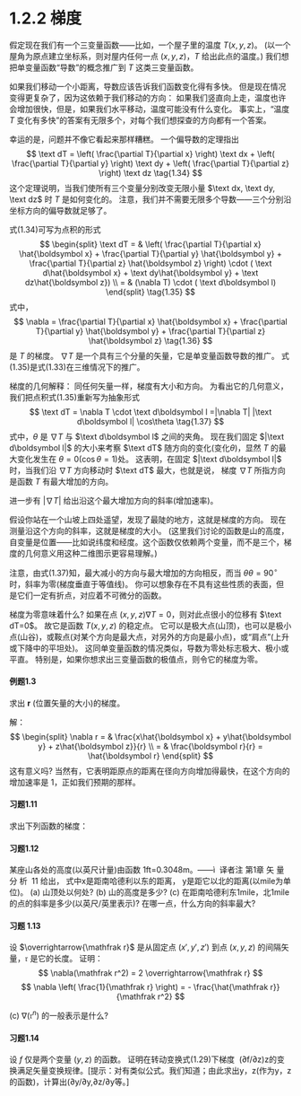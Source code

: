# 1.2.2 梯度

假定现在我们有一个三变量函数——比如，一个屋子里的温度 $T(x, y, z)$。
(以一个屋角为原点建立坐标系，则对屋内任何一点 $(x, y, z)$，$T$ 给出此点的温度。)
我们想把单变量函数“导数”的概念推广到 $T$ 这类三变量函数。

如果我们移动一个小距离，导数应该告诉我们函数变化得有多快。
但是现在情况变得更复杂了，因为这依赖于我们移动的方向：
如果我们竖直向上走，温度也许会增加很快，但是，如果我们水平移动，温度可能没有什么变化。
事实上，“温度 $T$ 变化有多快”的答案有无限多个，对每个我们想探查的方向都有一个答案。

幸运的是，问题并不像它看起来那样糟糕。
一个偏导数的定理指出
$$
  \text dT = \left( \frac{\partial T}{\partial x} \right) \text dx + \left( \frac{\partial T}{\partial y} \right)  \text dy + \left( \frac{\partial T}{\partial z} \right) \text dz
  \tag{1.34}
$$
这个定理说明，当我们使所有三个变量分别改变无限小量 $\text dx, \text dy, \text dz$ 时 $T$ 是如何变化的。
注意，我们并不需要无限多个导数——三个分别沿坐标方向的偏导数就足够了。

式(1.34)可写为点积的形式
$$
\begin{split}
  \text dT
  = & \left( \frac{\partial T}{\partial x} \hat{\boldsymbol x} + \frac{\partial T}{\partial y} \hat{\boldsymbol y} + \frac{\partial T}{\partial z} \hat{\boldsymbol z} \right)  \cdot ( \text d\hat{\boldsymbol x} + \text dy\hat{\boldsymbol y} + \text dz\hat{\boldsymbol z}) \\
  = & (\nabla T) \cdot ( \text d\boldsymbol l)
\end{split}
  \tag{1.35}
$$
式中，
$$
  \nabla = \frac{\partial T}{\partial x} \hat{\boldsymbol x} + \frac{\partial T}{\partial y} \hat{\boldsymbol y} + \frac{\partial T}{\partial z} \hat{\boldsymbol z} 
  \tag{1.36}
$$
是 $T$ 的梯度。
$\nabla T$ 是一个具有三个分量的矢量，它是单变量函数导数的推广。
式(1.35)是式(1.33)在三维情况下的推广。

梯度的几何解释：
同任何矢量一样，梯度有大小和方向。
为看出它的几何意义，我们把点积式(1.35)重新写为抽象形式
$$
  \text dT = \nabla T \cdot \text  d\boldsymbol l =|\nabla T| |\text  d\boldsymbol l| \cos\theta
  \tag{1.37}
$$
式中，$\theta$ 是 $\nabla T$ 与 $\text d\boldsymbol l$ 之间的夹角。
现在我们固定 $|\text d\boldsymbol l|$ 的大小来考察 $\text dT$ 随方向的变化(变化$\theta$)，显然 $T$ 的最大变化发生在 $\theta=0(\cos\theta=1$)处。
这表明，在固定 $|\text d\boldsymbol l|$ 时，当我们沿 $\nabla T$ 方向移动时 $\text dT$ 最大，也就是说，
梯度 $\nabla T$ 所指方向是函数 $T$ 有最大增加的方向。

进一步有
$|\nabla T|$ 给出沿这个最大增加方向的斜率(增加速率)。

假设你站在一个山坡上四处遥望，发现了最陡的地方，这就是梯度的方向。
现在测量沿这个方向的斜率，这就是梯度的大小。
(这里我们讨论的函数是山的高度，自变量是位置——比如说纬度和经度。这个函数仅依赖两个变量，而不是三个，梯度的几何意义用这种二维图示更容易理解。)

注意，由式(1.37)知，最大减小的方向与最大增加的方向相反，而当 $\theta θ=90^{\circ}$ 时，斜率为零(梯度垂直于等值线)。
你可以想象存在不具有这些性质的表面，但是它们一定有折点，对应着不可微分的函数。

梯度为零意味着什么?
如果在点 $(x, y, z) \nabla T =0$，则对此点很小的位移有 $\text dT=0$。
故它是函数 $T(x, y, z)$ 的稳定点。
它可以是极大点(山顶)，也可以是极小点(山谷)，或鞍点(对某个方向是最大点，对另外的方向是最小点)，或“肩点”(上升或下降中的平坦处)。
这同单变量函数的情况类似，导数为零处标志极大、极小或平直。
特别是，如果你想求出三变量函数的极值点，则令它的梯度为零。

#### 例题1.3

求出 $\boldsymbol r$ (位置矢量的大小)的梯度。

解：
$$
\begin{split}
  \nabla r
  = & \frac{x\hat{\boldsymbol x} + y\hat{\boldsymbol y} + z\hat{\boldsymbol z}}{r} \\
  = & \frac{\boldsymbol r}{r} = \hat{\boldsymbol r}
\end{split}
$$
这有意义吗?
当然有，它表明距原点的距离在径向方向增加得最快，在这个方向的增加速率是 $1$，正如我们预期的那样。

#### 习题1.11
求出下列函数的梯度：


#### 习题1.12

某座山各处的高度(以英尺计量)由函数
1ft=0.3048m。——ì  译者注
第1章 矢 量 分 析  11
给出， 式中x是距南哈德利以东的距离， y是距它以北的距离(以mile为单位)。
(a) 山顶处以何处?
(b) 山的高度是多少?
(c) 在距南哈德利东1mile，北1mile的点的斜率是多少(以英尺/英里表示)? 在哪一点，什么方向的斜率最大?

#### 习题 1.13

设 $\overrightarrow{\mathfrak r}$ 是从固定点 $(x', y', z')$ 到点 $(x, y, z)$ 的间隔矢量，$\mathfrak r$ 是它的长度。
证明：
$$
  \nabla(\mathfrak r^2) = 2 \overrightarrow{\mathfrak r}
$$
$$
  \nabla \left( \frac{1}{\mathfrak r} \right) = - \frac{\hat{\mathfrak r}}{\mathfrak r^2}
$$

(c) $\nabla(\mathfrak r^n)$ 的一般表示是什么?

#### 习题1.14

设 $f$ 仅是两个变量 $(y, z)$ 的函数。
证明在转动变换式(1.29)下梯度  (∂f/∂z)z的变换满足矢量变换规律。[提示：对有类似公式。我们知道；由此求出y，z(作为y，z的函数)，计算出(∂y/∂y,∂z/∂y等。]
